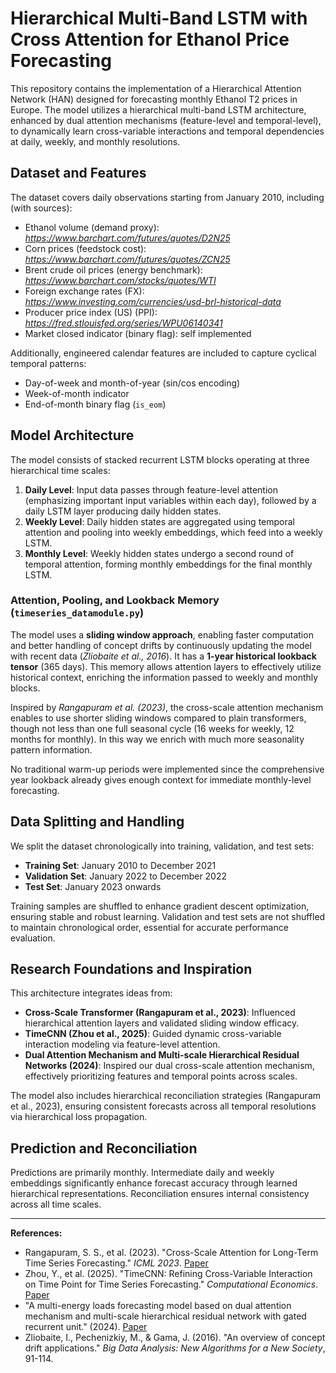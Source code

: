 # Hierarchical Multi-Band LSTM with Cross Attention for Ethanol Price Forecasting

This repository contains the implementation of a Hierarchical Attention Network (HAN) designed for forecasting monthly Ethanol T2 prices in Europe. The model utilizes a hierarchical multi-band LSTM architecture, enhanced by dual attention mechanisms (feature-level and temporal-level), to dynamically learn cross-variable interactions and temporal dependencies at daily, weekly, and monthly resolutions.

## Dataset and Features

The dataset covers daily observations starting from January 2010, including (with sources): 

* Ethanol volume (demand proxy): _https://www.barchart.com/futures/quotes/D2N25_
* Corn prices (feedstock cost): _https://www.barchart.com/futures/quotes/ZCN25_
* Brent crude oil prices (energy benchmark): _https://www.barchart.com/stocks/quotes/WTI_
* Foreign exchange rates (FX): _https://www.investing.com/currencies/usd-brl-historical-data_
* Producer price index (US) (PPI): _https://fred.stlouisfed.org/series/WPU06140341_
* Market closed indicator (binary flag): self implemented 

Additionally, engineered calendar features are included to capture cyclical temporal patterns:

* Day-of-week and month-of-year (sin/cos encoding)
* Week-of-month indicator
* End-of-month binary flag (`is_eom`)

## Model Architecture

The model consists of stacked recurrent LSTM blocks operating at three hierarchical time scales:

1. **Daily Level**: Input data passes through feature-level attention (emphasizing important input variables within each day), followed by a daily LSTM layer producing daily hidden states.
2. **Weekly Level**: Daily hidden states are aggregated using temporal attention and pooling into weekly embeddings, which feed into a weekly LSTM.
3. **Monthly Level**: Weekly hidden states undergo a second round of temporal attention, forming monthly embeddings for the final monthly LSTM.

### Attention, Pooling, and Lookback Memory (`timeseries_datamodule.py`)

The model uses a **sliding window approach**, enabling faster computation and  better handling of concept drifts by continuously updating the model with recent data (*Zliobaite et al., 2016*). It has a **1-year historical lookback tensor** (365 days). This memory allows attention layers to effectively utilize historical context, enriching the information passed to weekly and monthly blocks.

Inspired by *Rangapuram et al. (2023)*, the cross-scale attention mechanism enables to use shorter sliding windows compared to plain transformers, though not less than one full seasonal cycle (16 weeks for weekly, 12 months for monthly). In this way we enrich with much more seasonality pattern information. 

No traditional warm-up periods were implemented since the comprehensive year lookback already gives enough context for immediate monthly-level forecasting.

## Data Splitting and Handling

We split the dataset chronologically into training, validation, and test sets:

* **Training Set**: January 2010 to December 2021
* **Validation Set**: January 2022 to December 2022
* **Test Set**: January 2023 onwards

Training samples are shuffled to enhance gradient descent optimization, ensuring stable and robust learning. Validation and test sets are not shuffled to maintain chronological order, essential for accurate performance evaluation.

## Research Foundations and Inspiration

This architecture integrates ideas from:

* **Cross-Scale Transformer (Rangapuram et al., 2023)**: Influenced hierarchical attention layers and validated sliding window efficacy.
* **TimeCNN (Zhou et al., 2025)**: Guided dynamic cross-variable interaction modeling via feature-level attention.
* **Dual Attention Mechanism and Multi-scale Hierarchical Residual Networks (2024)**: Inspired our dual cross-scale attention mechanism, effectively prioritizing features and temporal points across scales.

The model also includes hierarchical reconciliation strategies (Rangapuram et al., 2023), ensuring consistent forecasts across all temporal resolutions via hierarchical loss propagation.

## Prediction and Reconciliation

Predictions are primarily monthly. Intermediate daily and weekly embeddings significantly enhance forecast accuracy through learned hierarchical representations. Reconciliation ensures internal consistency across all time scales.

---

**References:**

* Rangapuram, S. S., et al. (2023). "Cross-Scale Attention for Long-Term Time Series Forecasting." *ICML 2023*. [Paper](https://proceedings.mlr.press/v206/rangapuram23a/rangapuram23a.pdf)
* Zhou, Y., et al. (2025). "TimeCNN: Refining Cross-Variable Interaction on Time Point for Time Series Forecasting." *Computational Economics*. [Paper](https://link.springer.com/article/10.1007/s10614-025-11030-y?utm_source=chatgpt.com)
* "A multi-energy loads forecasting model based on dual attention mechanism and multi-scale hierarchical residual network with gated recurrent unit." (2024). [Paper](https://www.researchgate.net/publication/389106299_A_multi-energy_loads_forecasting_model_based_on_dual_attention_mechanism_and_multi-scale_hierarchical_residual_network_with_gated_recurrent_unit)
* Zliobaite, I., Pechenizkiy, M., & Gama, J. (2016). "An overview of concept drift applications." *Big Data Analysis: New Algorithms for a New Society*, 91-114.